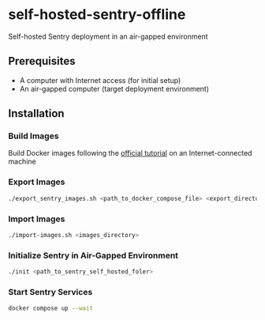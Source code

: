 # self-hosted-sentry-offline
Self-hosted Sentry deployment in an air-gapped environment

## Prerequisites
- A computer with Internet access (for initial setup)
- An air-gapped computer (target deployment environment)

## Installation

### Build Images
Build Docker images following the [official tutorial](https://develop.sentry.dev/self-hosted/#getting-started) on an Internet-connected machine

### Export Images
```bash
./export_sentry_images.sh <path_to_docker_compose_file> <export_directory>
```

### Import Images
```bash
./import-images.sh <images_directory>
```

### Initialize Sentry in Air-Gapped Environment
```bash
./init <path_to_sentry_self_hosted_foler>
```

### Start Sentry Services
```bash
docker compose up --wait
```